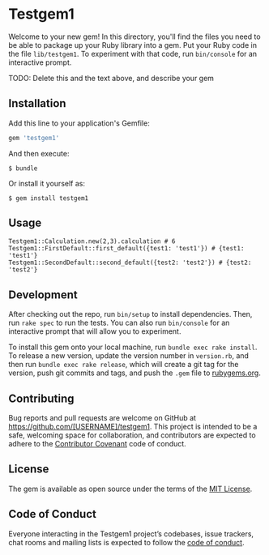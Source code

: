# Testgem1

Welcome to your new gem! In this directory, you'll find the files you need to be able to package up your Ruby library into a gem. Put your Ruby code in the file `lib/testgem1`. To experiment with that code, run `bin/console` for an interactive prompt.

TODO: Delete this and the text above, and describe your gem

## Installation

Add this line to your application's Gemfile:

```ruby
gem 'testgem1'
```

And then execute:

    $ bundle

Or install it yourself as:

    $ gem install testgem1

## Usage

```
Testgem1::Calculation.new(2,3).calculation # 6
Testgem1::FirstDefault::first_default({test1: 'test1'}) # {test1: 'test1'}
Testgem1::SecondDefault::second_default({test2: 'test2'}) # {test2: 'test2'}
```

## Development

After checking out the repo, run `bin/setup` to install dependencies. Then, run `rake spec` to run the tests. You can also run `bin/console` for an interactive prompt that will allow you to experiment.

To install this gem onto your local machine, run `bundle exec rake install`. To release a new version, update the version number in `version.rb`, and then run `bundle exec rake release`, which will create a git tag for the version, push git commits and tags, and push the `.gem` file to [rubygems.org](https://rubygems.org).

## Contributing

Bug reports and pull requests are welcome on GitHub at https://github.com/[USERNAME]/testgem1. This project is intended to be a safe, welcoming space for collaboration, and contributors are expected to adhere to the [Contributor Covenant](http://contributor-covenant.org) code of conduct.

## License

The gem is available as open source under the terms of the [MIT License](http://opensource.org/licenses/MIT).

## Code of Conduct

Everyone interacting in the Testgem1 project’s codebases, issue trackers, chat rooms and mailing lists is expected to follow the [code of conduct](https://github.com/paulw911/testgem1/blob/master/CODE_OF_CONDUCT.md).

